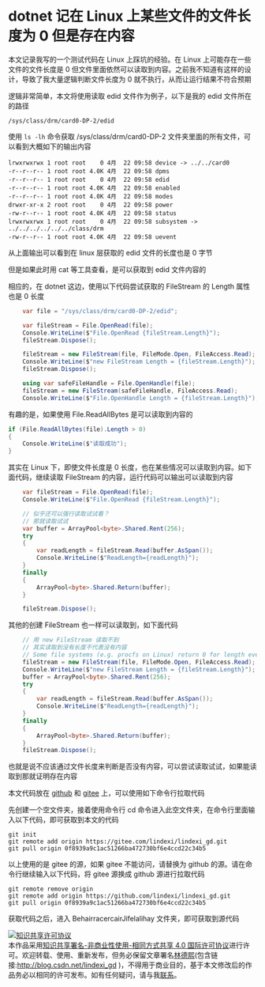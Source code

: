 
# dotnet 记在 Linux 上某些文件的文件长度为 0 但是存在内容

本文记录我写的一个测试代码在 Linux 上踩坑的经验。在 Linux 上可能存在一些文件的文件长度是 0 但文件里面依然可以读取到内容。之前我不知道有这样的设计，导致了我大量逻辑判断文件长度为 0 就不执行，从而让运行结果不符合预期

<!--more-->


<!-- 发布 -->
<!-- 博客 -->

逻辑非常简单，本文将使用读取 edid 文件作为例子，以下是我的 edid 文件所在的路径

```
/sys/class/drm/card0-DP-2/edid
```

使用 `ls -lh` 命令获取 /sys/class/drm/card0-DP-2 文件夹里面的所有文件，可以看到大概如下的输出内容

```
lrwxrwxrwx 1 root root    0 4月  22 09:58 device -> ../../card0
-r--r--r-- 1 root root 4.0K 4月  22 09:58 dpms
-r--r--r-- 1 root root    0 4月  22 09:58 edid
-r--r--r-- 1 root root 4.0K 4月  22 09:58 enabled
-r--r--r-- 1 root root 4.0K 4月  22 09:58 modes
drwxr-xr-x 2 root root    0 4月  22 09:58 power
-rw-r--r-- 1 root root 4.0K 4月  22 09:58 status
lrwxrwxrwx 1 root root    0 4月  22 09:58 subsystem -> ../../../../../../class/drm
-rw-r--r-- 1 root root 4.0K 4月  22 09:58 uevent
```

从上面输出可以看到在 linux 层获取的 edid 文件的长度也是 0 字节

但是如果此时用 cat 等工具查看，是可以获取到 edid 文件内容的

相应的，在 dotnet 这边，使用以下代码尝试获取的 FileStream 的 Length 属性也是 0 长度

```csharp
    var file = "/sys/class/drm/card0-DP-2/edid";

    var fileStream = File.OpenRead(file);
    Console.WriteLine($"File.OpenRead {fileStream.Length}");
    fileStream.Dispose();

    fileStream = new FileStream(file, FileMode.Open, FileAccess.Read);
    Console.WriteLine($"new FileStream Length = {fileStream.Length}");
    fileStream.Dispose();

    using var safeFileHandle = File.OpenHandle(file);
    fileStream = new FileStream(safeFileHandle, FileAccess.Read);
    Console.WriteLine($"File.OpenHandle Length = {fileStream.Length}");
```

有趣的是，如果使用 File.ReadAllBytes 是可以读取到内容的

```csharp
if (File.ReadAllBytes(file).Length > 0)
{
    Console.WriteLine($"读取成功");
}
```

其实在 Linux 下，即使文件长度是 0 长度，也在某些情况可以读取到内容。如下面代码，继续读取 FileStream 的内容，运行代码可以输出可以读取到内容

```csharp
    var fileStream = File.OpenRead(file);
    Console.WriteLine($"File.OpenRead {fileStream.Length}");

    // 似乎还可以强行读取试试看？
    // 那就读取试试
    var buffer = ArrayPool<byte>.Shared.Rent(256);
    try
    {
        var readLength = fileStream.Read(buffer.AsSpan());
        Console.WriteLine($"ReadLength={readLength}");
    }
    finally
    {
        ArrayPool<byte>.Shared.Return(buffer);
    }

    fileStream.Dispose();
```

其他的创建 FileStream 也一样可以读取到，如下面代码

```csharp
    // 用 new FileStream 读取不到
    // 其实读取到没有长度不代表没有内容
    // Some file systems (e.g. procfs on Linux) return 0 for length even when there's content; also there are non-seekable files.
    fileStream = new FileStream(file, FileMode.Open, FileAccess.Read);
    Console.WriteLine($"new FileStream Length = {fileStream.Length}");
    buffer = ArrayPool<byte>.Shared.Rent(256);
    try
    {
        var readLength = fileStream.Read(buffer.AsSpan());
        Console.WriteLine($"ReadLength={readLength}");
    }
    finally
    {
        ArrayPool<byte>.Shared.Return(buffer);
    }
    fileStream.Dispose();
```

也就是说不应该通过文件长度来判断是否没有内容，可以尝试读取试试，如果能读取到那就证明存在内容

本文代码放在 [github](https://github.com/lindexi/lindexi_gd/tree/0f8939a9c1ac51266ba472730bf6e4ccd22c34b5/BehairracercairJifelalihay) 和 [gitee](https://gitee.com/lindexi/lindexi_gd/tree/0f8939a9c1ac51266ba472730bf6e4ccd22c34b5/BehairracercairJifelalihay) 上，可以使用如下命令行拉取代码

先创建一个空文件夹，接着使用命令行 cd 命令进入此空文件夹，在命令行里面输入以下代码，即可获取到本文的代码

```
git init
git remote add origin https://gitee.com/lindexi/lindexi_gd.git
git pull origin 0f8939a9c1ac51266ba472730bf6e4ccd22c34b5
```

以上使用的是 gitee 的源，如果 gitee 不能访问，请替换为 github 的源。请在命令行继续输入以下代码，将 gitee 源换成 github 源进行拉取代码

```
git remote remove origin
git remote add origin https://github.com/lindexi/lindexi_gd.git
git pull origin 0f8939a9c1ac51266ba472730bf6e4ccd22c34b5
```

获取代码之后，进入 BehairracercairJifelalihay 文件夹，即可获取到源代码




<a rel="license" href="http://creativecommons.org/licenses/by-nc-sa/4.0/"><img alt="知识共享许可协议" style="border-width:0" src="https://licensebuttons.net/l/by-nc-sa/4.0/88x31.png" /></a><br />本作品采用<a rel="license" href="http://creativecommons.org/licenses/by-nc-sa/4.0/">知识共享署名-非商业性使用-相同方式共享 4.0 国际许可协议</a>进行许可。欢迎转载、使用、重新发布，但务必保留文章署名[林德熙](http://blog.csdn.net/lindexi_gd)(包含链接:http://blog.csdn.net/lindexi_gd )，不得用于商业目的，基于本文修改后的作品务必以相同的许可发布。如有任何疑问，请与我[联系](mailto:lindexi_gd@163.com)。